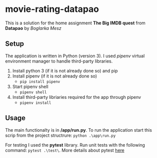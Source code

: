 # movie-rating-datapao

This is a solution for the home assignment **The Big IMDB quest** from **Datapao** by *Boglarka Mesz*

## Setup
The application is written in Python (version 3). 
I used *pipenv* virtual environment manager to handle third-party libraries.

1. Install python 3 (if it is not already done so) and pip
2. Install pipenv (if it is not already done so)
    * `pip install pipenv`
3. Start pipenv shell
    * `pipenv shell`
4. Install third-party libriaries required for the app through pipenv
    * `pipenv install`

## Usage

The main functionalty is in **/app/run.py**. To run the application start this scrip from the project structrure:
`python .\app\run.py`

For testing I used the **pytest** library. Run unit tests with the following command: `pytest .\test\`. More details about pytest [here](https://docs.pytest.org/en/latest/how-to/usage.html)

